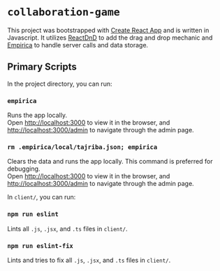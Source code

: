 # `collaboration-game`

This project was bootstrapped with [Create React App](https://github.com/facebook/create-react-app) and is written in Javascript. It utilizes [ReactDnD](https://react-dnd.github.io/react-dnd/about) to add the drag and drop mechanic and [Empirica](https://empirica.ly/) to handle server calls and data storage.

## Primary Scripts

In the project directory, you can run:

### `empirica`

Runs the app locally.\
Open [http://localhost:3000](http://localhost:3000) to view it in the browser, and [http://localhost:3000/admin](http://localhost:3000/admin) to navigate through the admin page.

### `rm .empirica/local/tajriba.json; empirica`

Clears the data and runs the app locally. This command is preferred for debugging.\
Open [http://localhost:3000](http://localhost:3000) to view it in the browser, and [http://localhost:3000/admin](http://localhost:3000/admin) to navigate through the admin page.


In `client/`, you can run:

### `npm run eslint`

Lints all `.js`, `.jsx`, and `.ts` files in `client/`.

### `npm run eslint-fix`

Lints and tries to fix all `.js`, `.jsx`, and `.ts` files in `client/`.